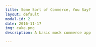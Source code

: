 ```yaml
---
title: Some Sort of Commerce, You Say?
layout: default
modal-id: 2
date: 2016-11-17
img: cake.png
description: A basic mock commerce app

---
```


